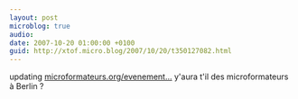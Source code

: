 ```yaml
---
layout: post
microblog: true
audio: 
date: 2007-10-20 01:00:00 +0100
guid: http://xtof.micro.blog/2007/10/20/t350127082.html
---
```

updating [microformateurs.org/evenement...](http://microformateurs.org/evenements/) y'aura t'il des microformateurs à Berlin ?
